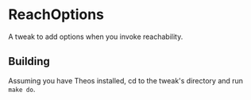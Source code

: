 # ReachOptions
A tweak to add options when you invoke reachability.

## Building
Assuming you have Theos installed, cd to the tweak's directory and run ``make do``.
